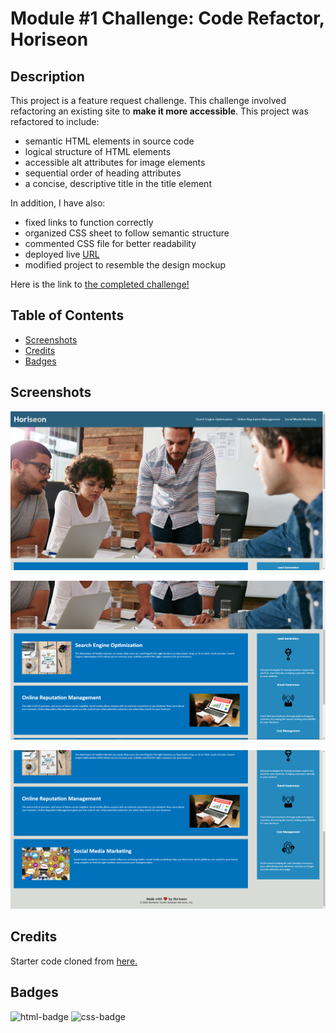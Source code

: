 # Module #1 Challenge: Code Refactor, Horiseon

## Description

This project is a feature request challenge. This challenge involved refactoring an existing site to **make it more accessible**. This project was refactored to include:

* semantic HTML elements in source code
* logical structure of HTML elements
* accessible alt attributes for image elements
* sequential order of heading attributes
* a concise, descriptive title in the title element

In addition, I have also:

* fixed links to function correctly
* organized CSS sheet to follow semantic structure
* commented CSS file for better readability
* deployed live [URL](https://guides.github.com/features/mastering-markdown/)
* modified project to resemble the design mockup

Here is the link to [the completed challenge!](https://guides.github.com/features/mastering-markdown/)


## Table of Contents

* [Screenshots](#screenshots)
* [Credits](#credits)
* [Badges](#badges)


## Screenshots

![screenshot 1 of project](./Develop/assets/images/SS1.png)

![screenshot 2 of project](./Develop/assets/images/SS2.png)

![screenshot 3 of project](./Develop/assets/images/SS3.png)


## Credits

Starter code cloned from [here.](https://github.com/coding-boot-camp/urban-octo-telegram)


## Badges

![html-badge](https://img.shields.io/badge/HTML-62.9%25-blueviolet)
![css-badge](https://img.shields.io/badge/CSS-37.1%25-ff69b4)


